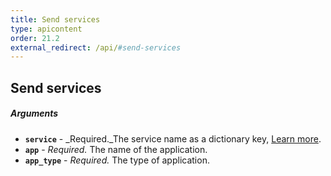 ```yaml
---
title: Send services
type: apicontent
order: 21.2
external_redirect: /api/#send-services
---
```


## Send services
##### Arguments

*   **`service`** - _Required._The service name as a dictionary key, [Learn more](/tracing/terminology).
*   **`app`** - _Required._ The name of the application.
*   **`app_type`** - _Required._ The type of application.
